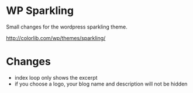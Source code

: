 # WP Sparkling

Small changes for the wordpress sparkling theme.

http://colorlib.com/wp/themes/sparkling/

# Changes

* index loop only shows the excerpt
* if you choose a logo, your blog name and description will not be hidden